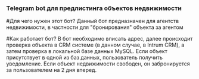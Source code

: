 ### Telegram bot для предлистинга объектов недвижимости

#Для чего нужен этот бот?
Данный бот предназначен для агентств недвижимости, в частности для "бронирования" объекта за агентом

#Как работает бот?
В бот необходимо вписать адрес, далее происходит проверка объекта в CRM системе (в данном случае, в Intrum CRM), а затем проверка в локальной базе данных MySQL. 
Если объект присутствует в одной из баз данных, пользователь получить уведомление. Если объект недвижимости свободен, он забронируется за пользователем на 2 дня вперед. 